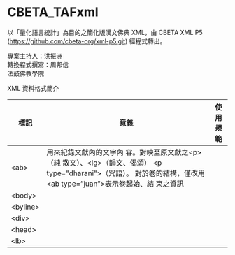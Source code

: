 CBETA_TAFxml
============

以「量化語言統計」為目的之簡化版漢文佛典 XML，由 CBETA XML P5 (https://github.com/cbeta-org/xml-p5.git) 經程式轉出。

專案主持人：洪振洲  
轉換程式撰寫：周邦信  
法鼓佛教學院

XML 資料格式簡介

| 標記  | 意義  | 使用規範 |
|---|---|---|
| &#x3C;ab&#x3E; | 用來紀錄文獻內的文字內 容。對映至原文獻之&lt;p&gt;（純 散文）、&lt;lg&gt;（韻文、偈頌） &lt;p type=&quot;dharani&quot;&gt;（咒語）。 對於卷的結構，僅改用&lt;ab type=&rdquo;juan&rdquo;&gt;表示卷起始、結 束之資訊 |  |
| &#x3C;body&#x3E;  |   |   |
| &#x3C;byline&#x3E;  |   |   |
| &#x3C;div&#x3E;  |   |   |
| &#x3C;head&#x3E; |   |   |
| &#x3C;lb&#x3E; |   |   |
